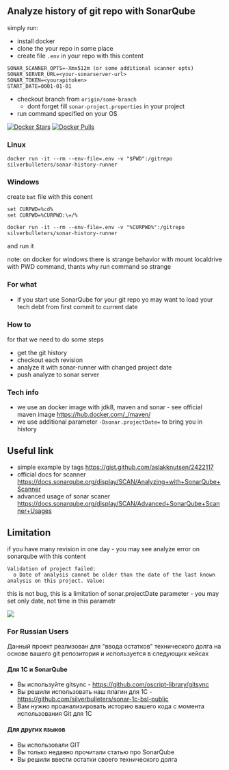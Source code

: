 ## Analyze history of git repo with SonarQube 

simply run:

* install docker
* clone the your repo in some place
* create file `.env` in your repo with this content
```
SONAR_SCANNER_OPTS=-Xmx512m (or some additional scanner opts)
SONAR_SERVER_URL=<your-sonarserver-url>
SONAR_TOKEN=<yourapitoken>
START_DATE=0001-01-01
```
* checkout branch from `origin/some-branch`
  * dont forget fill `sonar-project.properties` in your project
* run command specified on your OS

[![Docker Stars](https://img.shields.io/docker/stars/silverbulleters/sonar-history-runner.svg)](https://hub.docker.com/r/silverbulleters/sonar-history-runner/)
[![Docker Pulls](https://img.shields.io/docker/pulls/silverbulleters/sonar-history-runner.svg)](https://hub.docker.com/r/silverbulleters/sonar-history-runner/)

### Linux

```
docker run -it --rm --env-file=.env -v "$PWD":/gitrepo silverbulleters/sonar-history-runner
```

### Windows

create `bat` file with this conent

```
set CURPWD=%cd%
set CURPWD=%CURPWD:\=/%

docker run -it --rm --env-file=.env -v "%CURPWD%":/gitrepo silverbulleters/sonar-history-runner
```

and run it

note: on docker for windows there is strange behavior with mount localdrive with PWD command, thants why run command so strange

### For what

* if you start use SonarQube for your git repo yo may want to load your tech debt from first commit to current date

### How to

for that we need to do some steps

* get the git history
* checkout each revision
* analyze it with sonar-runner with changed project date
* push analyze to sonar server

### Tech info

* we use an docker image with jdk8, maven and sonar - see official maven image https://hub.docker.com/_/maven/
* we use additional parameter `-Dsonar.projectDate=` to bring you in history


## Useful link

* simple example by tags https://gist.github.com/aslakknutsen/2422117
* official docs for scanner https://docs.sonarqube.org/display/SCAN/Analyzing+with+SonarQube+Scanner
* advanced usage of sonar scaner https://docs.sonarqube.org/display/SCAN/Advanced+SonarQube+Scanner+Usages


## Limitation

if you have many revision in one day - you may see analyze error on sonarqube with this content

```
Validation of project failed:
  o Date of analysis cannot be older than the date of the last known analysis on this project. Value: 
```

this is not bug, this is a limitation of sonar.projectDate parameter - you may set only date, not time in this parametr  

[![](http://dockeri.co/image/silverbulleters/sonar-history-runner)](https://hub.docker.com/r/silverbulleters/sonar-history-runner/)

### For Russian Users

Данный проект реализован для "ввода остатков" технического долга на основе вашего git репозитория и используется в следующих кейсах

#### Для 1С и SonarQube

* Вы используйте gitsync - https://github.com/oscript-library/gitsync
* Вы решили использовать наш плагин для 1С - https://github.com/silverbulleters/sonar-1c-bsl-public
* Вам нужно проанализировать историю вашего кода с момента использования Git для 1С

#### Для других языков

* Вы использовали GIT
* Вы только недавно прочитали статью про SonarQube
* Вы решили ввести остатки своего технического долга
